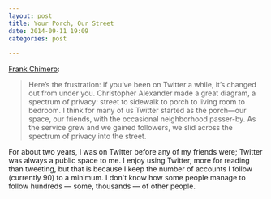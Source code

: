 ```yaml
---
layout: post
title: Your Porch, Our Street
date: 2014-09-11 19:09
categories: post
 
---
```

[Frank Chimero](http://frankchimero.com/blog/from-the-porch-to-the-street/):

> Here’s the frustration: if you’ve been on Twitter a while, it’s changed out from under you. Christopher Alexander made a great diagram, a spectrum of privacy: street to sidewalk to porch to living room to bedroom. I think for many of us Twitter started as the porch—our space, our friends, with the occasional neighborhood passer-by. As the service grew and we gained followers, we slid across the spectrum of privacy into the street.

For about two years, I was on Twitter before any of my friends were; Twitter was always a public space to me. I enjoy using Twitter, more for reading than tweeting, but that is because I keep the number of accounts I follow (currently 90) to a minimum. I don't know how some people manage to follow hundreds &mdash; some, thousands &mdash; of other people.
